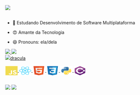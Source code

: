 
<picture>
  <img
    src="https://readme-typing-svg.herokuapp.com/?color=a6a6a6&size=35&center=true&width=1000&lines=Hello,+I%27m+Cláudia!"
  />
</picture>

##
- 🌱 Estudando Desenvolvimento de Software Multiplataforma
- :heart_eyes: Amante da Tecnologia
- 😄 Pronouns: ela/dela

  <div>
<a href="https://github.com/claudiasanttana">
<img loading="lazy" height="180em" src="https://github-readme-stats.vercel.app/api/top-langs/?username=claudiasanttana&layout=compact&langs_count=7&theme=tokyonight"/>
<img loading="lazy" height="180em" src="https://github-readme-stats.vercel.app/api?username=claudiasanttana&show_icons=true&theme=dracula&include_all_commits=true&count_private=true"/>
</div>

<div>
<a href="https://github.com/Marigsiqueira">
<img loading="lazy" height="180em" src="https://github-readme-stats.vercel.app/api/top-langs/?username=Marigsiqueira&layout=compact&langs_count=7&theme=tokyonight"/>dracula

  
  <div style="display: inline_block"><br>
  <img align="center" alt="Rafa-Js" height="30" width="40" src="https://raw.githubusercontent.com/devicons/devicon/master/icons/javascript/javascript-plain.svg">
  <img align="center" alt="Rafa-React" height="30" width="40" src="https://raw.githubusercontent.com/devicons/devicon/master/icons/react/react-original.svg">
  <img align="center" alt="Rafa-HTML" height="30" width="40" src="https://raw.githubusercontent.com/devicons/devicon/master/icons/html5/html5-original.svg">
  <img align="center" alt="Rafa-CSS" height="30" width="40" src="https://raw.githubusercontent.com/devicons/devicon/master/icons/css3/css3-original.svg">
  <img align="center" alt="Rafa-Python" height="30" width="40" src="https://raw.githubusercontent.com/devicons/devicon/master/icons/python/python-original.svg">
  <img align="center" alt="Rafa-Csharp" height="30" width="40" src="https://raw.githubusercontent.com/devicons/devicon/master/icons/csharp/csharp-original.svg">
</div>

  ##
  
<div>
<a href="https://www.linkedin.com/in/cl%C3%A1udia-santana-652b9b86/" target="_blank"><img loading="lazy" src="https://img.shields.io/badge/-LinkedIn-%230077B5?style=for-the-badge&logo=linkedin&logoColor=white" target="_blank"></a>
<a href = "mailto:claudinhamunita@gmail.com"><img loading="lazy" src="https://img.shields.io/badge/Gmail-D14836?style=for-the-badge&logo=gmail&logoColor=white" target="_blank"></a>
</div>



